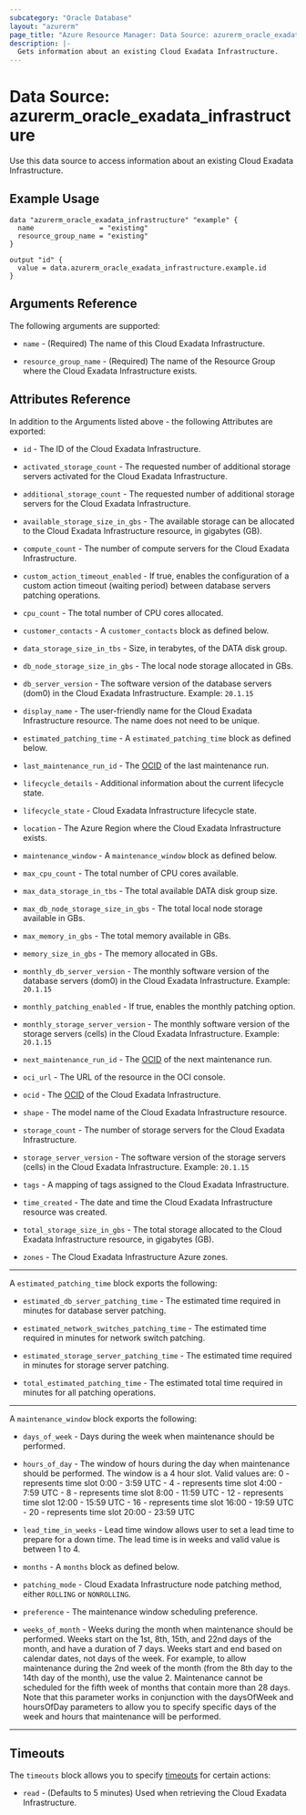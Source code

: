 ```yaml
---
subcategory: "Oracle Database"
layout: "azurerm"
page_title: "Azure Resource Manager: Data Source: azurerm_oracle_exadata_infrastructure"
description: |-
  Gets information about an existing Cloud Exadata Infrastructure.
---
```


# Data Source: azurerm_oracle_exadata_infrastructure

Use this data source to access information about an existing Cloud Exadata Infrastructure.

## Example Usage

```hcl
data "azurerm_oracle_exadata_infrastructure" "example" {
  name                = "existing"
  resource_group_name = "existing"
}

output "id" {
  value = data.azurerm_oracle_exadata_infrastructure.example.id
}
```

## Arguments Reference

The following arguments are supported:

* `name` - (Required) The name of this Cloud Exadata Infrastructure.

* `resource_group_name` - (Required) The name of the Resource Group where the Cloud Exadata Infrastructure exists.

## Attributes Reference

In addition to the Arguments listed above - the following Attributes are exported: 

* `id` - The ID of the Cloud Exadata Infrastructure.

* `activated_storage_count` - The requested number of additional storage servers activated for the Cloud Exadata Infrastructure.

* `additional_storage_count` - The requested number of additional storage servers for the Cloud Exadata Infrastructure.

* `available_storage_size_in_gbs` - The available storage can be allocated to the Cloud Exadata Infrastructure resource, in gigabytes (GB).

* `compute_count` - The number of compute servers for the Cloud Exadata Infrastructure.

* `custom_action_timeout_enabled` - If true, enables the configuration of a custom action timeout (waiting period) between database servers patching operations.

* `cpu_count` - The total number of CPU cores allocated.

* `customer_contacts` - A `customer_contacts` block as defined below.

* `data_storage_size_in_tbs` - Size, in terabytes, of the DATA disk group.

* `db_node_storage_size_in_gbs` - The local node storage allocated in GBs.

* `db_server_version` - The software version of the database servers (dom0) in the Cloud Exadata Infrastructure. Example: `20.1.15`

* `display_name` - The user-friendly name for the Cloud Exadata Infrastructure resource. The name does not need to be unique.

* `estimated_patching_time` - A `estimated_patching_time` block as defined below.

* `last_maintenance_run_id` - The [OCID](https://docs.oracle.com/en-us/iaas/Content/General/Concepts/identifiers.htm) of the last maintenance run.

* `lifecycle_details` - Additional information about the current lifecycle state.

* `lifecycle_state` - Cloud Exadata Infrastructure lifecycle state.

* `location` - The Azure Region where the Cloud Exadata Infrastructure exists.

* `maintenance_window` - A `maintenance_window` block as defined below.

* `max_cpu_count` -  The total number of CPU cores available.

* `max_data_storage_in_tbs` - The total available DATA disk group size.

* `max_db_node_storage_size_in_gbs` - The total local node storage available in GBs.

* `max_memory_in_gbs` - The total memory available in GBs.

* `memory_size_in_gbs` - The memory allocated in GBs.

* `monthly_db_server_version` - The monthly software version of the database servers (dom0) in the Cloud Exadata Infrastructure. Example: `20.1.15`

* `monthly_patching_enabled` - If true, enables the monthly patching option.

* `monthly_storage_server_version` - The monthly software version of the storage servers (cells) in the Cloud Exadata Infrastructure. Example: `20.1.15`

* `next_maintenance_run_id` - The [OCID](https://docs.oracle.com/en-us/iaas/Content/General/Concepts/identifiers.htm) of the next maintenance run.

* `oci_url` - The URL of the resource in the OCI console.

* `ocid` - The [OCID](https://docs.oracle.com/en-us/iaas/Content/General/Concepts/identifiers.htm) of the Cloud Exadata Infrastructure.

* `shape` - The model name of the Cloud Exadata Infrastructure resource.

* `storage_count` - The number of storage servers for the Cloud Exadata Infrastructure.

* `storage_server_version` - The software version of the storage servers (cells) in the Cloud Exadata Infrastructure. Example: `20.1.15`

* `tags` - A mapping of tags assigned to the Cloud Exadata Infrastructure.

* `time_created` - The date and time the Cloud Exadata Infrastructure resource was created.

* `total_storage_size_in_gbs` -  The total storage allocated to the Cloud Exadata Infrastructure resource, in gigabytes (GB).

* `zones` - The Cloud Exadata Infrastructure Azure zones.

---

A `estimated_patching_time` block exports the following:

* `estimated_db_server_patching_time` - The estimated time required in minutes for database server patching.

* `estimated_network_switches_patching_time` - The estimated time required in minutes for network switch patching.

* `estimated_storage_server_patching_time` - The estimated time required in minutes for storage server patching.

* `total_estimated_patching_time` - The estimated total time required in minutes for all patching operations.

---

A `maintenance_window` block exports the following:

* `days_of_week` - Days during the week when maintenance should be performed.

* `hours_of_day` - The window of hours during the day when maintenance should be performed. The window is a 4 hour slot. Valid values are: 0 - represents time slot 0:00 - 3:59 UTC - 4 - represents time slot 4:00 - 7:59 UTC - 8 - represents time slot 8:00 - 11:59 UTC - 12 - represents time slot 12:00 - 15:59 UTC - 16 - represents time slot 16:00 - 19:59 UTC - 20 - represents time slot 20:00 - 23:59 UTC

* `lead_time_in_weeks` -  Lead time window allows user to set a lead time to prepare for a down time. The lead time is in weeks and valid value is between 1 to 4.

* `months` - A `months` block as defined below.

* `patching_mode` -  Cloud Exadata Infrastructure node patching method, either `ROLLING` or `NONROLLING`.

* `preference` - The maintenance window scheduling preference.

* `weeks_of_month` - Weeks during the month when maintenance should be performed. Weeks start on the 1st, 8th, 15th, and 22nd days of the month, and have a duration of 7 days. Weeks start and end based on calendar dates, not days of the week. For example, to allow maintenance during the 2nd week of the month (from the 8th day to the 14th day of the month), use the value 2. Maintenance cannot be scheduled for the fifth week of months that contain more than 28 days. Note that this parameter works in conjunction with the daysOfWeek and hoursOfDay parameters to allow you to specify specific days of the week and hours that maintenance will be performed.

---

## Timeouts

The `timeouts` block allows you to specify [timeouts](https://www.terraform.io/language/resources/syntax#operation-timeouts) for certain actions:

* `read` - (Defaults to 5 minutes) Used when retrieving the Cloud Exadata Infrastructure.
